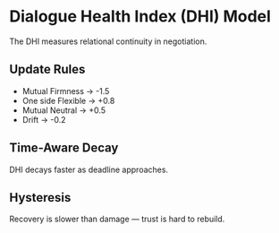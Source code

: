 # Dialogue Health Index (DHI) Model

The DHI measures relational continuity in negotiation.

## Update Rules
- Mutual Firmness → -1.5
- One side Flexible → +0.8
- Mutual Neutral → +0.5
- Drift → -0.2

## Time-Aware Decay
DHI decays faster as deadline approaches.

## Hysteresis
Recovery is slower than damage — trust is hard to rebuild.